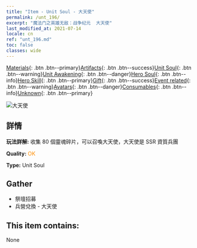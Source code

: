 ```yaml
---
title: "Item - Unit Soul - 大天使"
permalink: /unt_196/
excerpt: "魔法门之英雄无敌：战争纪元  大天使"
last_modified_at: 2021-07-14
locale: cn
ref: "unt_196.md"
toc: false
classes: wide
---
```

 [Materials](/ItemsCN/){: .btn .btn--primary}[Artifacts](/ItemsCN/Artifacts/){: .btn .btn--success}[Unit Soul](/ItemsCN/UnitSoul/){: .btn .btn--warning}[Unit Awakening](/ItemsCN/UnitAwakening/){: .btn .btn--danger}[Hero Soul](/ItemsCN/HeroSoul/){: .btn .btn--info}[Hero Skill](/ItemsCN/HeroSkill/){: .btn .btn--primary}[Gift](/ItemsCN/Gift/){: .btn .btn--success}[Event related](/ItemsCN/Events/){: .btn .btn--warning}[Avatars](/ItemsCN/Avatars/){: .btn .btn--danger}[Consumables](/ItemsCN/Consumables/){: .btn .btn--info}[Unknown](/ItemsCN/Unknown/){: .btn .btn--primary}

 ![大天使](/images/u/ti_datianshi.jpg)

## 詳情
 **玩法詳解:** 收集 80 個靈魂碎片，可以召喚大天使，大天使是 SSR 資質兵團

 **Quality:** <span style="color: #FF8C00">OK</span>

 **Type:** Unit Soul

## Gather

*    祭壇招募 
*    兵營兌換 - 大天使 

## This item contains:

  None

